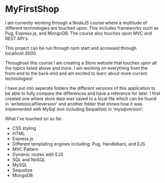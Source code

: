 # MyFirstShop

I am currently working through a NodeJS course where a multitude of different technologies are touched upon. This includes frameworks such as Pug, Express.js, and MongoDB. The course also touches upon MVC and REST API's. 

This project can be run through npm start and accessed through localhost:3000.

Throughout this course I am creating a Store website that touches upon all the topics listed above and more. I am working on everything from the front-end to the back-end and am excited to learn about more current technologies! 

I have put into seperate folders the different versions of this application to be able to fully compare the differences and have a reference for later. I first created one where store data was saved to a local file which can be found in 'writetolocalfileversion' and another folder that shows how it was implemented with MySql (not including Sequelize) in 'mysqlversion'. 

What I've touched on so far:
  - CSS styling
  - HTML
  - Express.js
  - Different templating engines including: Pug, Handlebars, and EJS
  - MVC Pattern
  - Dynamic routes with EJS
  - SQL and NoSQL
  - MySQL
  - Sequelize
  - MongoDB
